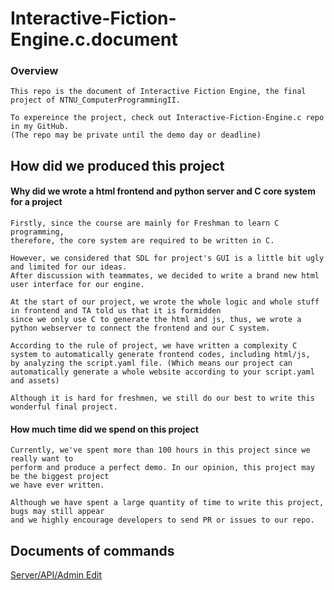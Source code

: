 # Interactive-Fiction-Engine.c.document

### Overview
```
This repo is the document of Interactive Fiction Engine, the final project of NTNU_ComputerProgrammingII.

To expereince the project, check out Interactive-Fiction-Engine.c repo in my GitHub.
(The repo may be private until the demo day or deadline)
```

## How did we produced this project

#### Why did we wrote a html frontend and python server and C core system for a project

```
Firstly, since the course are mainly for Freshman to learn C programming,
therefore, the core system are required to be written in C.

However, we considered that SDL for project's GUI is a little bit ugly and limited for our ideas.
After discussion with teammates, we decided to write a brand new html user interface for our engine.

At the start of our project, we wrote the whole logic and whole stuff in frontend and TA told us that it is formidden
since we only use C to generate the html and js, thus, we wrote a python webserver to connect the frontend and our C system.

According to the rule of project, we have written a complexity C system to automatically generate frontend codes, including html/js,
by analyzing the script.yaml file. (Which means our project can automatically generate a whole website according to your script.yaml and assets)

Although it is hard for freshmen, we still do our best to write this wonderful final project.

```

#### How much time did we spend on this project

```
Currently, we've spent more than 100 hours in this project since we really want to
perform and produce a perfect demo. In our opinion, this project may be the biggest project
we have ever written.

Although we have spent a large quantity of time to write this project, bugs may still appear
and we highly encourage developers to send PR or issues to our repo.
```

## Documents of commands

[Server/API/Admin Edit](/doc/server.md)
